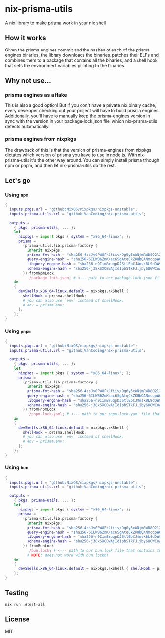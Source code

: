 # nix-prisma-utils

A nix library to make [prisma](https://www.prisma.io/) work in your nix shell

## How it works

Given the prisma engines commit and the hashes of each of the prisma engines binaries, the library downloads the binaries, patches their ELFs and combines them to a package that contains all the binaries, and a shell hook that sets the environment variables pointing to the binaries.

## Why not use...

### prisma engines as a flake

This is also a good option! But if you don't have a private nix binary cache, every developer checking out your project will have to build prisma engines.
Additionally, you'll have to manually keep the prisma-engines version in sync with the version in your package-lock.json file, which nix-prisma-utils detects automatically.

### prisma engines from nixpkgs

The drawback of this is that the version of prisma-engines from nixpkgs dictates which version of prisma you have to use in node.js.
With nix-prisma-utils it's the other way around. You can simply install prisma trhough npm or pnpm, and then let nix-prisma-utils do the rest.

## Let's go

### Using `npm`

```nix
{
  inputs.pkgs.url = "github:NixOS/nixpkgs/nixpkgs-unstable";
  inputs.prisma-utils.url = "github:VanCoding/nix-prisma-utils";

  outputs =
    { pkgs, prisma-utils, ... }:
    let
      nixpkgs = import pkgs { system = "x86_64-linux"; };
      prisma =
        (prisma-utils.lib.prisma-factory {
          inherit nixpkgs;
          prisma-fmt-hash = "sha256-4zsJv0PW8FkGfiiv/9g0y5xWNjmRWD8Q2l2blSSBY3s="; # just copy these hashes for now, and then change them when nix complains about the mismatch
          query-engine-hash = "sha256-6ILWB6ZmK4ac6SgAtqCkZKHbQANmcqpWO92U8CfkFzw=";
          libquery-engine-hash = "sha256-n9IimBruqpDJStlEbCJ8nsk8L9dDW95ug+gz9DHS1Lc=";
          schema-engine-hash = "sha256-j38xSXOBwAjIdIpbSTkFJijby6OGWCoAx+xZyms/34Q=";
        }).fromNpmLock
          ./package-lock.json; # <--- path to our package-lock.json file that contains the version of prisma-engines
    in
    {
      devShells.x86_64-linux.default = nixpkgs.mkShell {
        shellHook = prisma.shellHook;
        # you can also use `env` instead of shellHook.
        # env = prisma.env;
      };
    };
}

```

### Using `pnpm`

```nix
{
  inputs.pkgs.url = "github:NixOS/nixpkgs/nixpkgs-unstable";
  inputs.prisma-utils.url = "github:VanCoding/nix-prisma-utils";

  outputs =
    { pkgs, prisma-utils, ... }:
    let
      nixpkgs = import pkgs { system = "x86_64-linux"; };
      prisma =
        (prisma-utils.lib.prisma-factory {
          inherit nixpkgs;
          prisma-fmt-hash = "sha256-4zsJv0PW8FkGfiiv/9g0y5xWNjmRWD8Q2l2blSSBY3s="; # just copy these hashes for now, and then change them when nix complains about the mismatch
          query-engine-hash = "sha256-6ILWB6ZmK4ac6SgAtqCkZKHbQANmcqpWO92U8CfkFzw=";
          libquery-engine-hash = "sha256-n9IimBruqpDJStlEbCJ8nsk8L9dDW95ug+gz9DHS1Lc=";
          schema-engine-hash = "sha256-j38xSXOBwAjIdIpbSTkFJijby6OGWCoAx+xZyms/34Q=";
        }).fromPnpmLock
          ./pnpm-lock.yaml; # <--- path to our pnpm-lock.yaml file that contains the version of prisma-engines
    in
    {
      devShells.x86_64-linux.default = nixpkgs.mkShell {
        shellHook = prisma.shellHook;
        # you can also use `env` instead of shellHook.
        # env = prisma.env;
      };
    };
}

```

### Using `bun`

```nix
{
  inputs.pkgs.url = "github:NixOS/nixpkgs/nixpkgs-unstable";
  inputs.prisma-utils.url = "github:VanCoding/nix-prisma-utils";

  outputs =
    { pkgs, prisma-utils, ... }:
    let
      nixpkgs = import pkgs { system = "x86_64-linux"; };
      prisma =
        (prisma-utils.lib.prisma-factory {
          inherit nixpkgs;
          prisma-fmt-hash = "sha256-4zsJv0PW8FkGfiiv/9g0y5xWNjmRWD8Q2l2blSSBY3s="; # just copy these hashes for now, and then change them when nix complains about the mismatch
          query-engine-hash = "sha256-6ILWB6ZmK4ac6SgAtqCkZKHbQANmcqpWO92U8CfkFzw=";
          libquery-engine-hash = "sha256-n9IimBruqpDJStlEbCJ8nsk8L9dDW95ug+gz9DHS1Lc=";
          schema-engine-hash = "sha256-j38xSXOBwAjIdIpbSTkFJijby6OGWCoAx+xZyms/34Q=";
        }).fromBunLock
          ./bun.lock; # <--- path to our bun.lock file that contains the version of prisma-engines.
          # NOTE: does not work with bun.lockb!
    in
    {
      devShells.x86_64-linux.default = nixpkgs.mkShell { shellHook = prisma.shellHook; };
    };
}
```

## Testing

`nix run .#test-all`

## License

MIT
